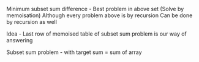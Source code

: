 Minimum subset sum difference - Best problem in above set (Solve by memoisation) Although every problem above is by recursion
Can be done by recursion as well

Idea - Last row of memoised table of subset sum problem is our way of answering

Subset sum problem - with target sum = sum of array
